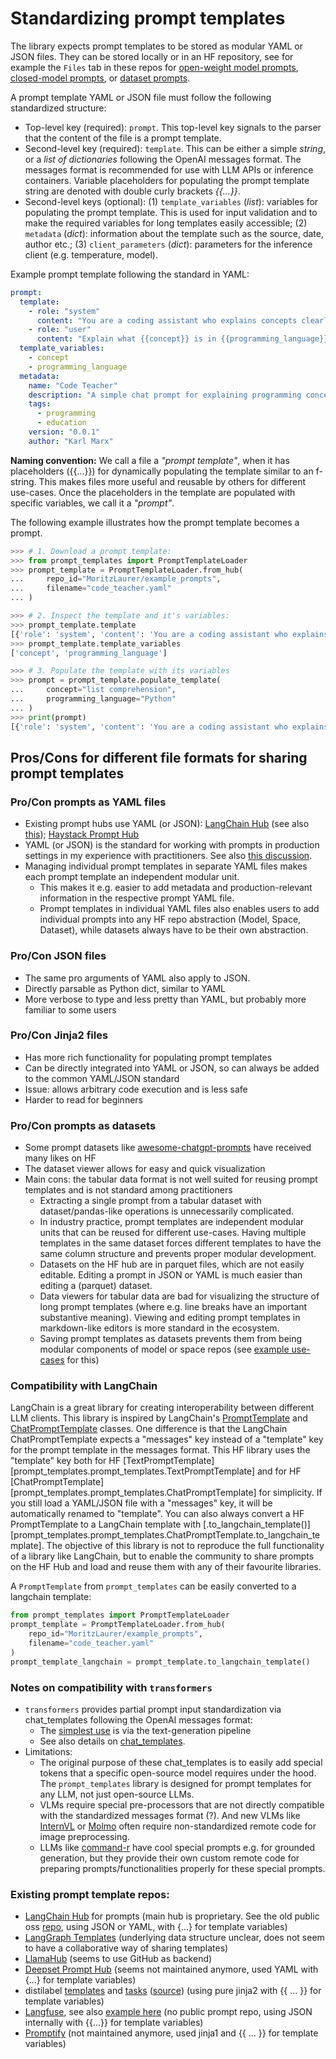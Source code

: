 # Standardizing prompt templates

The library expects prompt templates to be stored as modular YAML or JSON files. They can be stored locally or in an HF repository, see for example the `Files` tab in these repos for [open-weight model prompts](https://huggingface.co/MoritzLaurer/open_models_special_prompts), [closed-model prompts](https://huggingface.co/MoritzLaurer/closed_system_prompts), or [dataset prompts](https://huggingface.co/datasets/MoritzLaurer/dataset_prompts).

A prompt template YAML or JSON file must follow the following standardized structure:

- Top-level key (required): `prompt`. This top-level key signals to the parser that the content of the file is a prompt template.
- Second-level key (required): `template`. This can be either a simple _string_, or a _list of dictionaries_ following the OpenAI messages format. The messages format is recommended for use with LLM APIs or inference containers. Variable placeholders for populating the prompt template string are denoted with double curly brackets _{{...}}_.
- Second-level keys (optional): (1) `template_variables` (_list_): variables for populating the prompt template. This is used for input validation and to make the required variables for long templates easily accessible; (2) `metadata` (_dict_): information about the template such as the source, date, author etc.; (3) `client_parameters` (_dict_): parameters for the inference client (e.g. temperature, model).

Example prompt template following the standard in YAML: 
```yaml
prompt:
  template:
    - role: "system"
      content: "You are a coding assistant who explains concepts clearly and provides short examples."
    - role: "user"
      content: "Explain what {{concept}} is in {{programming_language}}."
  template_variables:
    - concept
    - programming_language
  metadata:
    name: "Code Teacher"
    description: "A simple chat prompt for explaining programming concepts with examples"
    tags:
      - programming
      - education
    version: "0.0.1"
    author: "Karl Marx"
```

**Naming convention:** We call a file a *"prompt template"*, when it has placeholders ({{...}}) for dynamically populating the template similar to an f-string. This makes files more useful and reusable by others for different use-cases. Once the placeholders in the template are populated with specific variables, we call it a *"prompt"*. 

The following example illustrates how the prompt template becomes a prompt. 

```python
>>> # 1. Download a prompt template:
>>> from prompt_templates import PromptTemplateLoader
>>> prompt_template = PromptTemplateLoader.from_hub(
...     repo_id="MoritzLaurer/example_prompts",
...     filename="code_teacher.yaml"
... )

>>> # 2. Inspect the template and it's variables:
>>> prompt_template.template
[{'role': 'system', 'content': 'You are a coding assistant who explains concepts clearly and provides short examples.'}, {'role': 'user', 'content': 'Explain what {concept} is in {programming_language}.'}]
>>> prompt_template.template_variables
['concept', 'programming_language']

>>> # 3. Populate the template with its variables
>>> prompt = prompt_template.populate_template(
...     concept="list comprehension",
...     programming_language="Python"
... )
>>> print(prompt)
[{'role': 'system', 'content': 'You are a coding assistant who explains concepts clearly and provides short examples.'}, {'role': 'user', 'content': 'Explain what list comprehension is in Python.'}]
```



## Pros/Cons for different file formats for sharing prompt templates

### Pro/Con prompts as YAML files
- Existing prompt hubs use YAML (or JSON): [LangChain Hub](https://smith.langchain.com/hub) (see also [this](https://github.com/hwchase17/langchain-hub/blob/master/prompts/README.md)); 
[Haystack Prompt Hub](https://haystack.deepset.ai/blog/share-and-use-prompt-with-prompthub)
- YAML (or JSON) is the standard for working with prompts in production settings in my experience with practitioners. See also [this discussion](https://github.com/langchain-ai/langchain/discussions/21672).
- Managing individual prompt templates in separate YAML files makes each prompt template an independent modular unit. 
    - This makes it e.g. easier to add metadata and production-relevant information in the respective prompt YAML file.
    - Prompt templates in individual YAML files also enables users to add individual prompts into any HF repo abstraction (Model, Space, Dataset), while datasets always have to be their own abstraction.

### Pro/Con JSON files
- The same pro arguments of YAML also apply to JSON. 
- Directly parsable as Python dict, similar to YAML
- More verbose to type and less pretty than YAML, but probably more familiar to some users

### Pro/Con Jinja2 files
- Has more rich functionality for populating prompt templates
- Can be directly integrated into YAML or JSON, so can always be added to the common YAML/JSON standard
- Issue: allows arbitrary code execution and is less safe
- Harder to read for beginners

### Pro/Con prompts as datasets
- Some prompt datasets like [awesome-chatgpt-prompts](https://huggingface.co/datasets/fka/awesome-chatgpt-prompts) have received many likes on HF
- The dataset viewer allows for easy and quick visualization
- Main cons: the tabular data format is not well suited for reusing prompt templates 
and is not standard among practitioners
    - Extracting a single prompt from a tabular dataset with dataset/pandas-like operations is unnecessarily complicated.
    - In industry practice, prompt templates are independent modular units that can be reused for different use-cases. Having multiple templates in the same dataset forces different templates to have the same column structure and prevents proper modular development.  
    - Datasets on the HF hub are in parquet files, which are not easily editable. Editing a prompt in JSON or YAML is much easier than editing a (parquet) dataset. 
    - Data viewers for tabular data are bad for visualizing the structure of long prompt templates (where e.g. line breaks have an important substantive meaning). Viewing and editing prompt templates in markdown-like editors is more standard in the ecosystem.
    - Saving prompt templates as datasets prevents them from being modular components of model or space repos (see [example use-cases](repo_types_examples.md) for this) 



### Compatibility with LangChain
LangChain is a great library for creating interoperability between different LLM clients.
This library is inspired by LangChain's [PromptTemplate](https://python.langchain.com/api_reference/core/prompts/langchain_core.prompts.prompt.PromptTemplate.html) 
and [ChatPromptTemplate](https://python.langchain.com/api_reference/core/prompts/langchain_core.prompts.chat.ChatPromptTemplate.html) classes. One difference is that the LangChain ChatPromptTemplate expects a "messages" key instead of a "template" key for the prompt template in the messages format. This HF library uses the "template" key both for HF [TextPromptTemplate][prompt_templates.prompt_templates.TextPromptTemplate] and for HF [ChatPromptTemplate][prompt_templates.prompt_templates.ChatPromptTemplate] for simplicity. If you still load a YAML/JSON file with a "messages" key, it will be automatically renamed to "template". You can also always convert a HF PromptTemplate to a LangChain template with [.to_langchain_template()][prompt_templates.prompt_templates.ChatPromptTemplate.to_langchain_template]. The objective of this library is not to reproduce the full functionality of a library like LangChain, but to enable the community to share prompts on the HF Hub and load and reuse them with any of their favourite libraries. 


A `PromptTemplate` from `prompt_templates` can be easily converted to a langchain template: 

```py
from prompt_templates import PromptTemplateLoader
prompt_template = PromptTemplateLoader.from_hub(
    repo_id="MoritzLaurer/example_prompts",
    filename="code_teacher.yaml"
)
prompt_template_langchain = prompt_template.to_langchain_template()
```


### Notes on compatibility with `transformers`
- `transformers` provides partial prompt input standardization via chat_templates following the OpenAI messages format:
    - The [simplest use](https://huggingface.co/docs/transformers/en/conversations) is via the text-generation pipeline
    - See also details on [chat_templates](https://huggingface.co/docs/transformers/main/en/chat_templating).
- Limitations: 
    - The original purpose of these chat_templates is to easily add special tokens that a specific open-source model requires under the hood. The `prompt_templates` library is designed for prompt templates for any LLM, not just open-source LLMs.   
    - VLMs require special pre-processors that are not directly compatible with the standardized messages format (?). And new VLMs like [InternVL](https://huggingface.co/OpenGVLab/InternVL2-1B/blob/main/tokenizer_config.json) or [Molmo](https://huggingface.co/allenai/Molmo-7B-D-0924) often require non-standardized remote code for image preprocessing. 
    - LLMs like [command-r](https://huggingface.co/CohereForAI/c4ai-command-r-plus-08-2024) have cool special prompts e.g. for grounded generation, but they provide their own custom remote code for preparing prompts/functionalities properly for these special prompts.



### Existing prompt template repos:
- [LangChain Hub](https://smith.langchain.com/hub) for prompts (main hub is proprietary. See the old public oss [repo](https://github.com/hwchase17/langchain-hub), using JSON or YAML, with {...} for template variables)
- [LangGraph Templates](https://blog.langchain.dev/launching-langgraph-templates/) (underlying data structure unclear, does not seem to have a collaborative way of sharing templates)
- [LlamaHub](https://llamahub.ai/) (seems to use GitHub as backend)
- [Deepset Prompt Hub](https://github.com/deepset-ai/prompthub) (seems not maintained anymore, used YAML with {...} for template variables)
- distilabel [templates](https://github.com/argilla-io/distilabel/tree/main/src/distilabel/steps/tasks/templates) and [tasks](https://distilabel.argilla.io/latest/components-gallery/tasks/) ([source](https://github.com/argilla-io/distilabel/tree/main/src/distilabel/steps/tasks)) (using pure jinja2 with {{ ... }} for template variables)
- [Langfuse](https://langfuse.com/docs/prompts/get-started), see also [example here](https://langfuse.com/guides/cookbook/prompt_management_langchain) (no public prompt repo, using JSON internally with {{...}} for template variables)
- [Promptify](https://github.com/promptslab/Promptify/tree/27a53fa8e8f2a4d90f887d06ece65a44466f873a/promptify/prompts) (not maintained anymore, used jinja1 and {{ ... }} for template variables)
